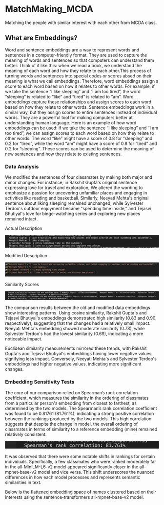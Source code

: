 # MatchMaking_MCDA
Matching the people with similar interest with each other from MCDA class.

## What are Embeddings?

Word and sentence embeddings are a way to represent words and sentences in a computer-friendly format. They are used to capture the meaning of words and sentences so that computers can understand them better. Think of it like this: when we read a book, we understand the meaning of each word and how they relate to each other.This process of turning words and sentences into special codes or scores absed on their meaning is what we call embeddings. Therefore, word embeddings assign a score to each word based on how it relates to other words. For example, if we take the sentence “I like sleeping” and “I am too tired”, the word “sleeping” is related to “like” and “tired” is related to “am”. Word embeddings capture these relationships and assign scores to each word based on how they relate to other words. Sentence embeddings work in a similar way, but they assign scores to entire sentences instead of individual words. They are a powerful tool for making computers better at understanding human language. Here is an example of how word embeddings can be used: if we take the sentence “I like sleeping” and “I am too tired”, we can assign scores to each word based on how they relate to other words. The word “like” might have a score of 0.8 for “sleeping” and 0.2 for “tired”, while the word “am” might have a score of 0.8 for “tired” and 0.2 for “sleeping”. These scores can be used to determine the meaning of new sentences and how they relate to existing sentences.

### Data Analysis

We modified the sentences of four classmates by making both major and minor changes. For instance, in Rakshit Gupta's original sentence expressing love for travel and exploration, We altered the wording to emphasize a passion for uncovering unfamiliar places and engaging in activities like reading and basketball. Similarly, Neeyati Mehta's original sentence about liking sleeping remained unchanged, while Sylvester Terdoo's outdoor enjoyment became "spending time inside," and Tejasvi Bhutiyal's love for binge-watching series and exploring new places remained intact.

Actual Description

![Alt text](Images/actual_sentences.png)

Modified Description

![Alt text](Images/modified_sentences.png)

Similarity Scores

![Alt text](Images/similarity_score.png)

The comparison results between the old and modified data embeddings show interesting patterns. Using cosine similarity, Rakshit Gupta's and Tejasvi Bhutiyal's embeddings demonstrated high similarity (0.83 and 0.90, respectively), suggesting that the changes had a relatively small impact. Neeyati Mehta's embedding showed moderate similarity (0.78), while Sylvester Terdoo's had the lowest similarity (0.69), indicating a more noticeable impact.

Euclidean similarity measurements mirrored these trends, with Rakshit Gupta's and Tejasvi Bhutiyal's embeddings having lower negative values, signifying less impact. Conversely, Neeyati Mehta's and Sylvester Terdoo's embeddings had higher negative values, indicating more significant changes.


### Embedding Sensitivity Tests

The core of our comparison relied on Spearman’s rank correlation coefficient, which measures the similarity in the ordering of classmates from a particular person's embedding from closest to farthest, as determined by the two models. The Spearman’s rank correlation coefficient was found to be 0.81761 (81.761%), indicating a strong positive correlation between the rankings produced by the two models. This high correlation suggests that despite the change in model, the overall ordering of classmates in terms of similarity to a reference embedding (mine) remained relatively consistent.

![Alt text](Images/sp_rank.png)

It was observed that there were some notable shifts in rankings for certain individuals. Specifically, a few classmates who were ranked moderately far in the all-MiniLM-L6-v2 model appeared significantly closer in the all-mpnet-base-v2 model and vice versa. This shift underscores the nuanced differences in how each model processes and represents semantic similarities in text.

Below is the flattened embedding space of names clustered based on their interests using the sentence-transformers all-mpnet-base-v2 model.